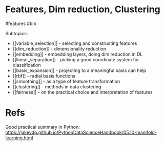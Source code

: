 # Features, Dim reduction, Clustering

#features #bib


Subtopics:
* [[variable_selection]] - selecting and constructing features
* [[dim_reduction]] - dimensionality reduction
* [[embedding]] - embedding layers, doing dim reduction in DL
* [[linear_separation]] - picking a good coordinate system for classification
* [[basis_expansion]] - projecting to a meaningful basis can help
* [[rbf]] - radial basis functions
* [[smoothing]] - as a type of feature transformation
* [[clustering]] - methods in data clustering 
* [[fairness]] - on the practical choice and interpretation of features


# Refs

Good practical summary in Python:
https://jakevdp.github.io/PythonDataScienceHandbook/05.10-manifold-learning.html


